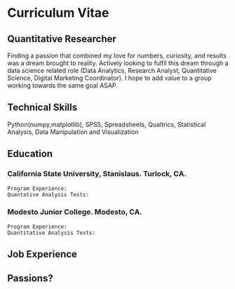 # Curriculum Vitae
## Quantitative Researcher
Finding a passion that combined my love for numbers, curiosity, and results was a dream brought to reality. Actively looking to fulfil this dream through a data science related role (Data Analytics, Research Analyst, Quantitative Science, Digital Marketing Coordinator). I hope to add value to a group working towards the same goal ASAP.

  ## Technical Skills
  Python(numpy,matplotlib), SPSS, Spreadsheets, Qualtrics, Statistical Analysis, Data Manipulation and Visualization
  
  ## Education
  ### California State University, Stanislaus. Turlock, CA.
    Program Experience:
    Quantative Analysis Tests:
  
  ### Modesto Junior College. Modesto, CA.
    Program Experience:
    Quantitative Analysis Tests:
  
## Job Experience

## Passions?
